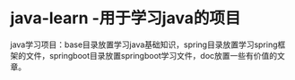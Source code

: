 # java-learn -用于学习java的项目
java学习项目：base目录放置学习java基础知识，spring目录放置学习spring框架的文件，springboot目录放置springboot学习文件，doc放置一些有价值的文章。